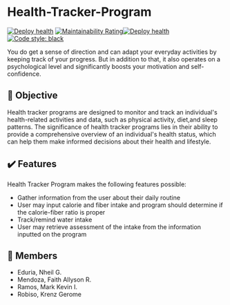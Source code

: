 # Health-Tracker-Program


<p align="center">
  <a href="https://coronasafe.network">
    <picture>
      <source media="(prefers-color-scheme: dark)" srcset="./care/static/images/logos/light-logo.svg">
    
  </a>
</p>

[![Deploy health](https://github.com/coronasafe/care/actions/workflows/deployment.yaml/badge.svg)](https://github.com/coronasafe/care/actions/workflows/deployment.yaml)
[![Maintainability Rating](https://sonarcloud.io/api/project_badges/measure?project=coronasafe_care&metric=sqale_rating)](https://sonarcloud.io/summary/new_code?id=coronasafe_care)[![Deploy health](https://github.com/coronasafe/care/actions/workflows/deployment.yaml/badge.svg)](https://github.com/coronasafe/care/actions/workflows/deployment.yaml)
[![Code style: black](https://img.shields.io/badge/code%20style-black-000000.svg)](https://github.com/psf/black)


You do get a sense of direction and can adapt your everyday activities by keeping track of your progress.
But in addition to that, it also operates on a psychological level and significantly boosts your motivation and self-confidence.



## 🎯 Objective

Health tracker programs are designed to monitor and track an individual's health-related activities and data, such as physical activity, diet,and sleep patterns. 
The significance of health tracker programs lies in their ability to provide a comprehensive overview of an individual's health status, 
which can help them make informed decisions about their health and lifestyle.


## ✔️ Features

Health Tracker Program makes the following features possible:

- Gather information from the user about their daily routine 
- User may input calorie and fiber intake and program should determine if the calorie-fiber ratio is proper
- Track/remind water intake
- User may retrieve assessment of the intake from the information inputted on the program

## 👥 Members

- Eduria, Nheil G.
- Mendoza, Faith Allyson R.
- Ramos, Mark Kevin I.
- Robiso, Krenz Gerome


